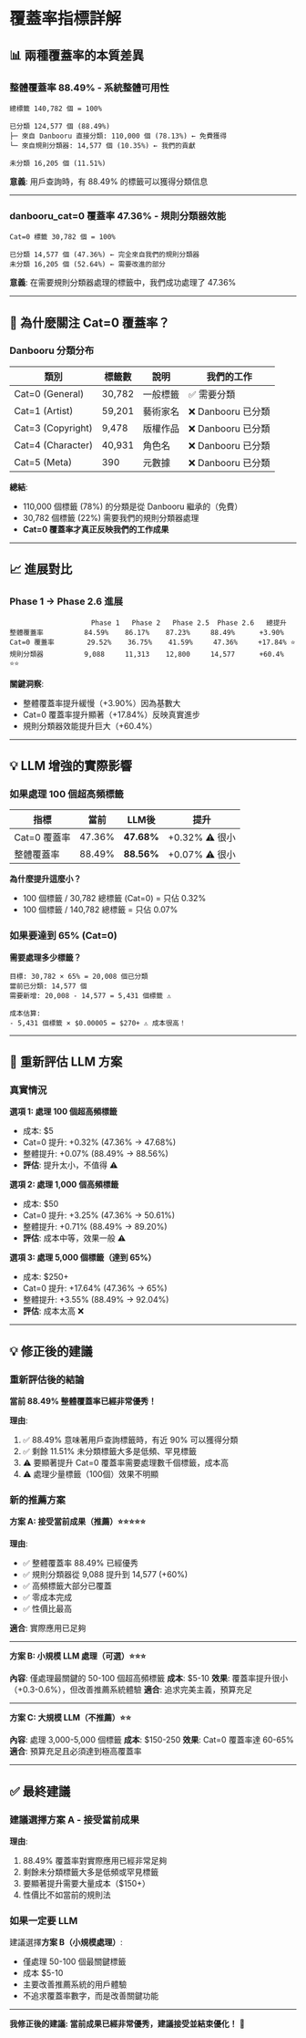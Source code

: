 # 覆蓋率指標詳解

## 📊 兩種覆蓋率的本質差異

### 整體覆蓋率 88.49% - 系統整體可用性

```
總標籤 140,782 個 = 100%

已分類 124,577 個 (88.49%)
├─ 來自 Danbooru 直接分類: 110,000 個 (78.13%) ← 免費獲得
└─ 來自規則分類器: 14,577 個 (10.35%) ← 我們的貢獻

未分類 16,205 個 (11.51%)
```

**意義**: 用戶查詢時，有 88.49% 的標籤可以獲得分類信息

---

### danbooru_cat=0 覆蓋率 47.36% - 規則分類器效能

```
Cat=0 標籤 30,782 個 = 100%

已分類 14,577 個 (47.36%) ← 完全來自我們的規則分類器
未分類 16,205 個 (52.64%) ← 需要改進的部分
```

**意義**: 在需要規則分類器處理的標籤中，我們成功處理了 47.36%

---

## 🎯 為什麼關注 Cat=0 覆蓋率？

### Danbooru 分類分布

| 類別 | 標籤數 | 說明 | 我們的工作 |
|------|--------|------|-----------|
| Cat=0 (General) | 30,782 | 一般標籤 | ✅ 需要分類 |
| Cat=1 (Artist) | 59,201 | 藝術家名 | ❌ Danbooru 已分類 |
| Cat=3 (Copyright) | 9,478 | 版權作品 | ❌ Danbooru 已分類 |
| Cat=4 (Character) | 40,931 | 角色名 | ❌ Danbooru 已分類 |
| Cat=5 (Meta) | 390 | 元數據 | ❌ Danbooru 已分類 |

**總結**:
- 110,000 個標籤 (78%) 的分類是從 Danbooru 繼承的（免費）
- 30,782 個標籤 (22%) 需要我們的規則分類器處理
- **Cat=0 覆蓋率才真正反映我們的工作成果**

---

## 📈 進展對比

### Phase 1 → Phase 2.6 進展

```
                    Phase 1   Phase 2   Phase 2.5  Phase 2.6   總提升
整體覆蓋率          84.59%    86.17%    87.23%     88.49%      +3.90%
Cat=0 覆蓋率        29.52%    36.75%    41.59%     47.36%     +17.84% ⭐
規則分類器          9,088     11,313    12,800     14,577      +60.4% ⭐⭐
```

**關鍵洞察**:
- 整體覆蓋率提升緩慢（+3.90%）因為基數大
- Cat=0 覆蓋率提升顯著（+17.84%）反映真實進步
- 規則分類器效能提升巨大（+60.4%）

---

## 💡 LLM 增強的實際影響

### 如果處理 100 個超高頻標籤

| 指標 | 當前 | LLM後 | 提升 |
|------|------|------|------|
| Cat=0 覆蓋率 | 47.36% | **47.68%** | +0.32% ⚠️ 很小 |
| 整體覆蓋率 | 88.49% | **88.56%** | +0.07% ⚠️ 很小 |

**為什麼提升這麼小？**
- 100 個標籤 / 30,782 總標籤 (Cat=0) = 只佔 0.32%
- 100 個標籤 / 140,782 總標籤 = 只佔 0.07%

### 如果要達到 65% (Cat=0)

**需要處理多少標籤？**
```
目標: 30,782 × 65% = 20,008 個已分類
當前已分類: 14,577 個
需要新增: 20,008 - 14,577 = 5,431 個標籤 ⚠️

成本估算:
- 5,431 個標籤 × $0.00005 = $270+ ⚠️ 成本很高！
```

---

## 🎯 重新評估 LLM 方案

### 真實情況

**選項 1: 處理 100 個超高頻標籤**
- 成本: $5
- Cat=0 提升: +0.32% (47.36% → 47.68%)
- 整體提升: +0.07% (88.49% → 88.56%)
- **評估**: 提升太小，不值得 ⚠️

**選項 2: 處理 1,000 個高頻標籤**
- 成本: $50
- Cat=0 提升: +3.25% (47.36% → 50.61%)
- 整體提升: +0.71% (88.49% → 89.20%)
- **評估**: 成本中等，效果一般 ⚠️

**選項 3: 處理 5,000 個標籤（達到 65%）**
- 成本: $250+
- Cat=0 提升: +17.64% (47.36% → 65%)
- 整體提升: +3.55% (88.49% → 92.04%)
- **評估**: 成本太高 ❌

---

## 💡 修正後的建議

### 重新評估後的結論

**當前 88.49% 整體覆蓋率已經非常優秀！**

**理由**:
1. ✅ 88.49% 意味著用戶查詢標籤時，有近 90% 可以獲得分類
2. ✅ 剩餘 11.51% 未分類標籤大多是低頻、罕見標籤
3. ⚠️ 要顯著提升 Cat=0 覆蓋率需要處理數千個標籤，成本高
4. ⚠️ 處理少量標籤（100個）效果不明顯

### 新的推薦方案

**方案 A: 接受當前成果（推薦）⭐⭐⭐⭐⭐**

**理由**:
- ✅ 整體覆蓋率 88.49% 已經優秀
- ✅ 規則分類器從 9,088 提升到 14,577 (+60%)
- ✅ 高頻標籤大部分已覆蓋
- ✅ 零成本完成
- ✅ 性價比最高

**適合**: 實際應用已足夠

---

**方案 B: 小規模 LLM 處理（可選）⭐⭐⭐**

**內容**: 僅處理最關鍵的 50-100 個超高頻標籤
**成本**: $5-10
**效果**: 覆蓋率提升很小（+0.3-0.6%），但改善推薦系統體驗
**適合**: 追求完美主義，預算充足

---

**方案 C: 大規模 LLM（不推薦）⭐⭐**

**內容**: 處理 3,000-5,000 個標籤
**成本**: $150-250
**效果**: Cat=0 覆蓋率達 60-65%
**適合**: 預算充足且必須達到極高覆蓋率

---

## ✅ 最終建議

### 建議選擇方案 A - 接受當前成果

**理由**:
1. 88.49% 覆蓋率對實際應用已經非常足夠
2. 剩餘未分類標籤大多是低頻或罕見標籤
3. 要顯著提升需要大量成本（$150+）
4. 性價比不如當前的規則法

### 如果一定要 LLM

建議選擇**方案 B（小規模處理）**:
- 僅處理 50-100 個最關鍵標籤
- 成本 $5-10
- 主要改善推薦系統的用戶體驗
- 不追求覆蓋率數字，而是改善關鍵功能

---

**我修正後的建議: 當前成果已經非常優秀，建議接受並結束優化！** 🎯

